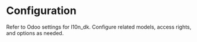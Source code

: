 # Configuration

Refer to Odoo settings for l10n_dk. Configure related models, access rights, and options as needed.
